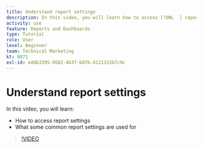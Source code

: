 ```yaml
---
title: Understand report settings
description: In this video, you will learn how to access [!DNL  ] report settings and what some common report settings are used for.
activity: use
feature: Reports and Dashboards
type: Tutorial
role: User
level: Beginner
team: Technical Marketing
kt: 8871
exl-id: ed4b3395-9582-4b3f-b87b-8121315b7c9c
---
```

# Understand report settings

In this video, you will learn:

* How to access report settings
* What some common report settings are used for

>[!VIDEO](https://video.tv.adobe.com/v/335159/?quality=12)
